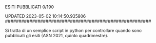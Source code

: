 ESITI PUBBLICATI 0/190 

UPDATED 2023-05-02 10:14:50.935806
######################################################

Si tratta di un semplice script in python per controllare quando sono pubblicati gli esiti (ASN 2021, quinto quadrimestre).

